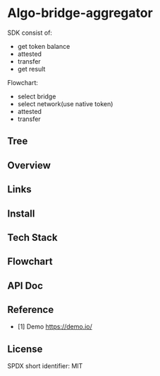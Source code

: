 # Algo-bridge-aggregator

SDK consist of:

- get token balance
- attested
- transfer
- get result

Flowchart:

- select bridge
- select network(use native token)
- attested
- transfer

## Tree

## Overview

## Links

## Install

## Tech Stack

## Flowchart

## API Doc

## Reference

- [1] Demo <https://demo.io/>

## License

SPDX short identifier: MIT
